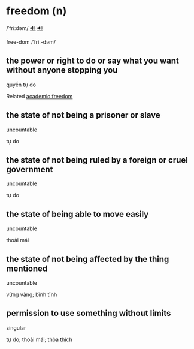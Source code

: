 # freedom (n)

/ˈfriːdəm/ [🔊](https://www.oxfordlearnersdictionaries.com/media/english/uk_pron/f/fre/freed/freedom__gb_1.mp3) [🔊](https://www.oxfordlearnersdictionaries.com/media/english/us_pron/f/fre/freed/freedom__us_2.mp3)

free-dom /ˈfriː-dəm/

## the power or right to do or say what you want without anyone stopping you

quyền tự do

Related [academic freedom]()

## the state of not being a prisoner or slave

uncountable

tự do

## the state of not being ruled by a foreign or cruel government

uncountable

tự do

## the state of being able to move easily

uncountable

thoải mái

## the state of not being affected by the thing mentioned

uncountable

vững vàng; bình tĩnh

## permission to use something without limits

singular

tự do; thoải mái; thỏa thích